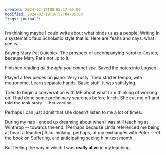 ```yaml
---
created: 2024-02-19T08:05:17-05:00
modified: 2024-02-19T16:32:04-05:00
"tags: journal":
---
```


I’m thinking maybe I could write about what binds us as a people, Writing In a systematic faux Scholastic style that is. Here are Yeahs and nays. what I see is...

Buying Mary Pat Dulcolax. The prospect of accompanying Karol to Costco, because Mary Pat’s not up to it.

Finished reading *all the light you cannot see*. Saved the notes into Logseq.

Played a few pieces on piano. Very rusty. Tried stricter tempo, with metronome. Learn separate hands. Basic stuff. It was satisfying.

Tried to begin a conversation with MP about what I am thinking of working on. I had done some preliminary searches before lunch. She cut me off and told the task story — her version. 

Perhaps I can just admit that she doesn’t listen to me a lot of times.

During my nap I ended up dreaming about when I was still teaching at Winthrop -- towards the end. [Perhaps because Linda referenced me being at heart a teacher] Also thinking, perhaps, of my exchanges with Peter --ref. the book on Suffering, and anticipating seeing him next month. 

But feeling the way in which I was **really alive** in my teaching.
